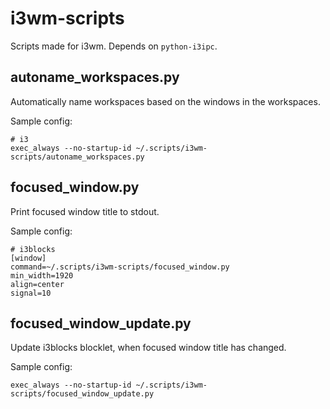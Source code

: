 # i3wm-scripts
Scripts made for i3wm. Depends on `python-i3ipc`.
## autoname_workspaces.py
Automatically name workspaces based on the windows in the workspaces.

Sample config:
```
# i3
exec_always --no-startup-id ~/.scripts/i3wm-scripts/autoname_workspaces.py
```
## focused_window.py
Print focused window title to stdout.

Sample config:
```
# i3blocks
[window]
command=~/.scripts/i3wm-scripts/focused_window.py
min_width=1920
align=center
signal=10
```
## focused_window_update.py
Update i3blocks blocklet, when focused window title has changed.

Sample config:
```
exec_always --no-startup-id ~/.scripts/i3wm-scripts/focused_window_update.py
```
